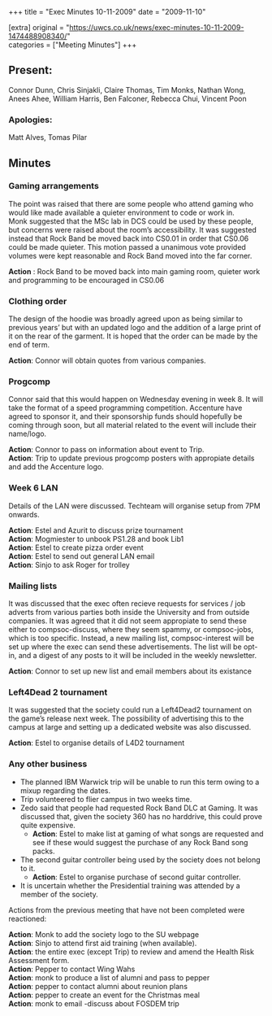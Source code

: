 +++
title = "Exec Minutes 10-11-2009"
date = "2009-11-10"

[extra]
original = "https://uwcs.co.uk/news/exec-minutes-10-11-2009-1474488908340/"    
categories = ["Meeting Minutes"]
+++

## Present:

Connor Dunn, Chris Sinjakli, Claire Thomas, Tim Monks, Nathan Wong, Anees Ahee, William Harris, Ben Falconer, Rebecca Chui, Vincent Poon

### Apologies:

Matt Alves, Tomas Pilar

## Minutes

### Gaming arrangements

The point was raised that there are some people who attend gaming who would like made available a quieter environment to code or work in.  
Monk suggested that the MSc lab in DCS could be used by these people, but concerns were raised about the room’s accessibility. It was suggested instead that Rock Band be moved back into CS0.01 in order that CS0.06 could be made quieter. This motion passed a unanimous vote provided volumes were kept reasonable and Rock Band moved into the far corner.

**Action** : Rock Band to be moved back into main gaming room, quieter work and programming to be encouraged in CS0.06

### Clothing order

The design of the hoodie was broadly agreed upon as being similar to previous years’ but with an updated logo and the addition of a large print of it on the rear of the garment. It is hoped that the order can be made by the end of term.

**Action**: Connor will obtain quotes from various companies.

### Progcomp

Connor said that this would happen on Wednesday evening in week 8. It will take the format of a speed programming competition. Accenture have agreed to sponsor it, and their sponsorship funds should hopefully be coming through soon, but all material related to the event will include their name/logo.

**Action**: Connor to pass on information about event to Trip.  
**Action**: Trip to update previous progcomp posters with appropiate details and add the Accenture logo.

### Week 6 LAN

Details of the LAN were discussed. Techteam will organise setup from 7PM onwards.

**Action**: Estel and Azurit to discuss prize tournament  
**Action**: Mogmiester to unbook PS1.28 and book Lib1  
**Action**: Estel to create pizza order event  
**Action**: Estel to send out general LAN email  
**Action**: Sinjo to ask Roger for trolley

### Mailing lists

It was discussed that the exec often recieve requests for services / job adverts from various parties both inside the University and from outside companies. It was agreed that it did not seem appropiate to send these either to compsoc-discuss, where they seem spammy, or compsoc-jobs, which is too specific. Instead, a new mailing list, compsoc-interest will be set up where the exec can send these advertisements. The list will be opt-in, and a digest of any posts to it will be included in the weekly newsletter.

**Action**: Connor to set up new list and email members about its existance

### Left4Dead 2 tournament

It was suggested that the society could run a Left4Dead2 tournament on the game’s release next week. The possibility of advertising this to the campus at large and setting up a dedicated website was also discussed.

**Action**: Estel to organise details of L4D2 tournament

### Any other business

  - The planned IBM Warwick trip will be unable to run this term owing to a mixup regarding the dates.
  - Trip volunteered to flier campus in two weeks time.
  - Zedo said that people had requested Rock Band DLC at Gaming. It was discussed that, given the society 360 has no harddrive, this could prove quite expensive.
      - **Action**: Estel to make list at gaming of what songs are requested and see if these would suggest the purchase of any Rock Band song packs.
  - The second guitar controller being used by the society does not belong to it.
      - **Action**: Estel to organise purchase of second guitar controller.
  - It is uncertain whether the Presidential training was attended by a member of the society.

Actions from the previous meeting that have not been completed were reactioned:

**Action**: Monk to add the society logo to the SU webpage  
**Action**: Sinjo to attend first aid training (when available).  
**Action**: the entire exec (except Trip) to review and amend the Health Risk Assessment form.  
**Action**: Pepper to contact Wing Wahs  
**Action**: monk to produce a list of alumni and pass to pepper  
**Action**: pepper to contact alumni about reunion plans  
**Action**: pepper to create an event for the Christmas meal  
**Action**: monk to email -discuss about FOSDEM trip
